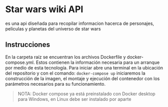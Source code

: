 # Star wars wiki API

es una api diseñada para recopilar informacion hacerca de personajes, peliculas y planetas del universo de star wars

## Instrucciones

En la carpeta raíz se encuentran los archivos Dockerfile y docker-compose.yml. Estos contienen la información necesaria para un arranque por medio de esta tecnología. Para iniciar abre una terminal en la ubicación del repositorio y con el comando: `docker-compose up` iniciaremos la construcción de la imagen, el montaje y ejecución del contenedor con los parámetros necesarios para su funcionamiento.

> NOTA: Docker compose ya está preinstalado con Docker desktop para Windows, en Linux debe ser instalado por aparte